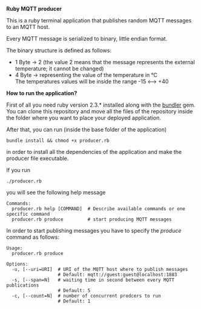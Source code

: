 **Ruby MQTT producer**

This is a ruby terminal application that publishes random MQTT messages to an MQTT host.

Every MQTT message is serialized to binary, little endian format.

The binary structure is defined as follows:

- 1 Byte -> 2 (the value 2 means that the message represents the external temperature; it cannot be changed)
- 4 Byte -> <integer> representing the value of the temperature in °C <br/>
The temperatures values will be inside the range -15 <--> +40

**How to run the application?**

First of all you need ruby version 2.3.* installed along with the [bundler](http://bundler.io/) gem.
You can clone this repository and move all the files of the repository inside the folder where you want to place your deployed application.

After that, you can run (inside the base folder of the application)
```
bundle install && chmod +x producer.rb
```
in order to install all the dependencies of the application and make the producer file executable.

If you run
```
./producer.rb
```

you will see the following help message
```
Commands:
  producer.rb help [COMMAND]  # Describe available commands or one specific command
  producer.rb produce         # start producing MQTT messages
```

In order to start publishing messages you have to specify the *produce* command as follows:

```
Usage:
  producer.rb produce

Options:
  -u, [--uri=URI]  # URI of the MQTT host where to publish messages
                   # Default: mqtt://guest:guest@localhost:1883
  -s, [--span=N]   # waiting time in second between every MQTT publications
                   # Default: 5
  -c, [--count=N]  # number of concurrent prodcers to run
                   # Default: 1

```
